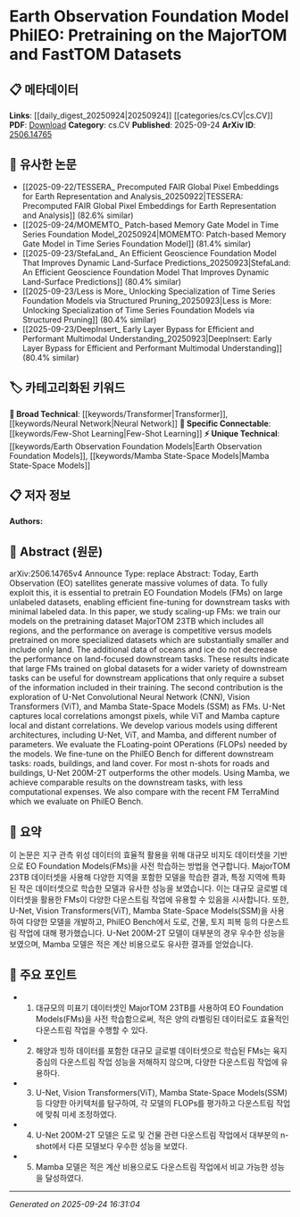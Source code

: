 <!-- KEYWORD_LINKING_METADATA:
{
  "processed_timestamp": "2025-09-24T16:31:04.381339",
  "vocabulary_version": "1.0",
  "selected_keywords": [
    "Earth Observation Foundation Models",
    "Transformer",
    "Neural Network",
    "Mamba State-Space Models",
    "Few-Shot Learning"
  ],
  "rejected_keywords": [],
  "similarity_scores": {
    "Earth Observation Foundation Models": 0.78,
    "Transformer": 0.81,
    "Neural Network": 0.79,
    "Mamba State-Space Models": 0.77,
    "Few-Shot Learning": 0.8
  },
  "extraction_method": "AI_prompt_based",
  "budget_applied": true,
  "candidates_json": {
    "candidates": [
      {
        "surface": "Earth Observation Foundation Models",
        "canonical": "Earth Observation Foundation Models",
        "aliases": [
          "EO Foundation Models"
        ],
        "category": "unique_technical",
        "rationale": "This is a specific type of foundation model tailored for Earth observation data, which is central to the paper's contributions.",
        "novelty_score": 0.75,
        "connectivity_score": 0.65,
        "specificity_score": 0.85,
        "link_intent_score": 0.78
      },
      {
        "surface": "Vision Transformers",
        "canonical": "Transformer",
        "aliases": [
          "ViT"
        ],
        "category": "broad_technical",
        "rationale": "Vision Transformers are a specific application of Transformers in computer vision, linking to broader Transformer research.",
        "novelty_score": 0.4,
        "connectivity_score": 0.88,
        "specificity_score": 0.7,
        "link_intent_score": 0.81
      },
      {
        "surface": "U-Net Convolutional Neural Network",
        "canonical": "Neural Network",
        "aliases": [
          "U-Net CNN"
        ],
        "category": "broad_technical",
        "rationale": "U-Net is a specific architecture within the broader category of neural networks, relevant for image segmentation tasks.",
        "novelty_score": 0.45,
        "connectivity_score": 0.82,
        "specificity_score": 0.68,
        "link_intent_score": 0.79
      },
      {
        "surface": "Mamba State-Space Models",
        "canonical": "Mamba State-Space Models",
        "aliases": [
          "Mamba SSM"
        ],
        "category": "unique_technical",
        "rationale": "Mamba SSMs are a novel approach discussed in the paper, offering a unique perspective on state-space modeling.",
        "novelty_score": 0.7,
        "connectivity_score": 0.6,
        "specificity_score": 0.8,
        "link_intent_score": 0.77
      },
      {
        "surface": "Few-Shot Learning",
        "canonical": "Few-Shot Learning",
        "aliases": [],
        "category": "specific_connectable",
        "rationale": "Few-Shot Learning is a trending concept relevant to the paper's exploration of fine-tuning models with minimal labeled data.",
        "novelty_score": 0.55,
        "connectivity_score": 0.85,
        "specificity_score": 0.75,
        "link_intent_score": 0.8
      }
    ],
    "ban_list_suggestions": [
      "pretraining dataset",
      "downstream tasks",
      "PhilEO Bench"
    ]
  },
  "decisions": [
    {
      "candidate_surface": "Earth Observation Foundation Models",
      "resolved_canonical": "Earth Observation Foundation Models",
      "decision": "linked",
      "scores": {
        "novelty": 0.75,
        "connectivity": 0.65,
        "specificity": 0.85,
        "link_intent": 0.78
      }
    },
    {
      "candidate_surface": "Vision Transformers",
      "resolved_canonical": "Transformer",
      "decision": "linked",
      "scores": {
        "novelty": 0.4,
        "connectivity": 0.88,
        "specificity": 0.7,
        "link_intent": 0.81
      }
    },
    {
      "candidate_surface": "U-Net Convolutional Neural Network",
      "resolved_canonical": "Neural Network",
      "decision": "linked",
      "scores": {
        "novelty": 0.45,
        "connectivity": 0.82,
        "specificity": 0.68,
        "link_intent": 0.79
      }
    },
    {
      "candidate_surface": "Mamba State-Space Models",
      "resolved_canonical": "Mamba State-Space Models",
      "decision": "linked",
      "scores": {
        "novelty": 0.7,
        "connectivity": 0.6,
        "specificity": 0.8,
        "link_intent": 0.77
      }
    },
    {
      "candidate_surface": "Few-Shot Learning",
      "resolved_canonical": "Few-Shot Learning",
      "decision": "linked",
      "scores": {
        "novelty": 0.55,
        "connectivity": 0.85,
        "specificity": 0.75,
        "link_intent": 0.8
      }
    }
  ]
}
-->

# Earth Observation Foundation Model PhilEO: Pretraining on the MajorTOM and FastTOM Datasets

## 📋 메타데이터

**Links**: [[daily_digest_20250924|20250924]] [[categories/cs.CV|cs.CV]]
**PDF**: [Download](https://arxiv.org/pdf/2506.14765.pdf)
**Category**: cs.CV
**Published**: 2025-09-24
**ArXiv ID**: [2506.14765](https://arxiv.org/abs/2506.14765)

## 🔗 유사한 논문
- [[2025-09-22/TESSERA_ Precomputed FAIR Global Pixel Embeddings for Earth Representation and Analysis_20250922|TESSERA: Precomputed FAIR Global Pixel Embeddings for Earth Representation and Analysis]] (82.6% similar)
- [[2025-09-24/MOMEMTO_ Patch-based Memory Gate Model in Time Series Foundation Model_20250924|MOMEMTO: Patch-based Memory Gate Model in Time Series Foundation Model]] (81.4% similar)
- [[2025-09-23/StefaLand_ An Efficient Geoscience Foundation Model That Improves Dynamic Land-Surface Predictions_20250923|StefaLand: An Efficient Geoscience Foundation Model That Improves Dynamic Land-Surface Predictions]] (80.4% similar)
- [[2025-09-23/Less is More_ Unlocking Specialization of Time Series Foundation Models via Structured Pruning_20250923|Less is More: Unlocking Specialization of Time Series Foundation Models via Structured Pruning]] (80.4% similar)
- [[2025-09-23/DeepInsert_ Early Layer Bypass for Efficient and Performant Multimodal Understanding_20250923|DeepInsert: Early Layer Bypass for Efficient and Performant Multimodal Understanding]] (80.4% similar)

## 🏷️ 카테고리화된 키워드
**🧠 Broad Technical**: [[keywords/Transformer|Transformer]], [[keywords/Neural Network|Neural Network]]
**🔗 Specific Connectable**: [[keywords/Few-Shot Learning|Few-Shot Learning]]
**⚡ Unique Technical**: [[keywords/Earth Observation Foundation Models|Earth Observation Foundation Models]], [[keywords/Mamba State-Space Models|Mamba State-Space Models]]

## 📋 저자 정보

**Authors:** 

## 📄 Abstract (원문)

arXiv:2506.14765v4 Announce Type: replace 
Abstract: Today, Earth Observation (EO) satellites generate massive volumes of data. To fully exploit this, it is essential to pretrain EO Foundation Models (FMs) on large unlabeled datasets, enabling efficient fine-tuning for downstream tasks with minimal labeled data. In this paper, we study scaling-up FMs: we train our models on the pretraining dataset MajorTOM 23TB which includes all regions, and the performance on average is competitive versus models pretrained on more specialized datasets which are substantially smaller and include only land. The additional data of oceans and ice do not decrease the performance on land-focused downstream tasks. These results indicate that large FMs trained on global datasets for a wider variety of downstream tasks can be useful for downstream applications that only require a subset of the information included in their training. The second contribution is the exploration of U-Net Convolutional Neural Network (CNN), Vision Transformers (ViT), and Mamba State-Space Models (SSM) as FMs. U-Net captures local correlations amongst pixels, while ViT and Mamba capture local and distant correlations. We develop various models using different architectures, including U-Net, ViT, and Mamba, and different number of parameters. We evaluate the FLoating-point OPerations (FLOPs) needed by the models. We fine-tune on the PhilEO Bench for different downstream tasks: roads, buildings, and land cover. For most n-shots for roads and buildings, U-Net 200M-2T outperforms the other models. Using Mamba, we achieve comparable results on the downstream tasks, with less computational expenses. We also compare with the recent FM TerraMind which we evaluate on PhilEO Bench.

## 📝 요약

이 논문은 지구 관측 위성 데이터의 효율적 활용을 위해 대규모 비지도 데이터셋을 기반으로 EO Foundation Models(FMs)을 사전 학습하는 방법을 연구합니다. MajorTOM 23TB 데이터셋을 사용해 다양한 지역을 포함한 모델을 학습한 결과, 특정 지역에 특화된 작은 데이터셋으로 학습한 모델과 유사한 성능을 보였습니다. 이는 대규모 글로벌 데이터셋을 활용한 FMs이 다양한 다운스트림 작업에 유용할 수 있음을 시사합니다. 또한, U-Net, Vision Transformers(ViT), Mamba State-Space Models(SSM)을 사용하여 다양한 모델을 개발하고, PhilEO Bench에서 도로, 건물, 토지 피복 등의 다운스트림 작업에 대해 평가했습니다. U-Net 200M-2T 모델이 대부분의 경우 우수한 성능을 보였으며, Mamba 모델은 적은 계산 비용으로도 유사한 결과를 얻었습니다.

## 🎯 주요 포인트

- 1. 대규모의 미표기 데이터셋인 MajorTOM 23TB를 사용하여 EO Foundation Models(FMs)을 사전 학습함으로써, 적은 양의 라벨링된 데이터로도 효율적인 다운스트림 작업을 수행할 수 있다.
- 2. 해양과 빙하 데이터를 포함한 대규모 글로벌 데이터셋으로 학습된 FMs는 육지 중심의 다운스트림 작업 성능을 저해하지 않으며, 다양한 다운스트림 작업에 유용하다.
- 3. U-Net, Vision Transformers(ViT), Mamba State-Space Models(SSM) 등 다양한 아키텍처를 탐구하여, 각 모델의 FLOPs를 평가하고 다운스트림 작업에 맞춰 미세 조정하였다.
- 4. U-Net 200M-2T 모델은 도로 및 건물 관련 다운스트림 작업에서 대부분의 n-shot에서 다른 모델보다 우수한 성능을 보였다.
- 5. Mamba 모델은 적은 계산 비용으로도 다운스트림 작업에서 비교 가능한 성능을 달성하였다.


---

*Generated on 2025-09-24 16:31:04*